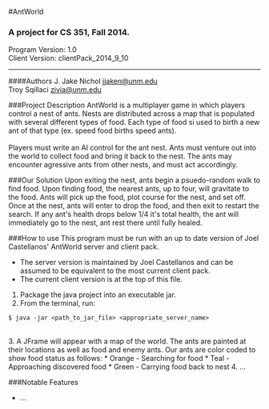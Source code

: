 #AntWorld
### A project for CS 351, Fall 2014.
Program Version: 1.0 <br>
Client Version: clientPack_2014_9_10

------------------------------------------------------------------


####Authors
J. Jake Nichol  jjaken@unm.edu <br>
Troy Sqillaci   zivia@unm.edu

###Project Description
AntWorld is a multiplayer game in which players control a nest of ants.  Nests are distributed across a map that is populated with several different types of food.  Each type of food si used to birth a new ant of that type (ex. speed food births speed ants).<br> <br>
Players must write an AI control for the ant nest.  Ants must venture out into the world to collect food and bring it back to the nest.  The ants may encounter agressive ants from other nests, and must act accordingly.  

###Our Solution
Upon exiting the nest, ants begin a psuedo-random walk to find food.  Upon finding food, the nearest ants, up to four, will gravitate to the food.  Ants will pick up the food, plot course for the nest, and set off.  Once at the nest, ants will enter to drop the food, and then exit to restart the search.  If any ant's health drops below 1/4 it's total health, the ant will immediately go to the nest, ant rest there until fully healed.  

###How to use
This program must be run with an up to date version of Joel Castellanos' AntWorld server and client pack.
  * The server version is maintained by Joel Castellanos and can be assumed to be equivalent to the most current client pack.
  * The current client version is at the top of this file.  
  
1. Package the java project into an executable jar.
2. From the terminal, run:
```
$ java -jar <path_to_jar_file> <appropriate_server_name>
```
<br>
3. A JFrame will appear with a map of the world.  The ants are painted at their locations as well as food and enemy ants.  Our ants are color coded to show food status as follows:
  * Orange - Searching for food
  * Teal - Approaching discovered food
  * Green - Carrying food back to nest
4. ...


###Notable Features
* ...
